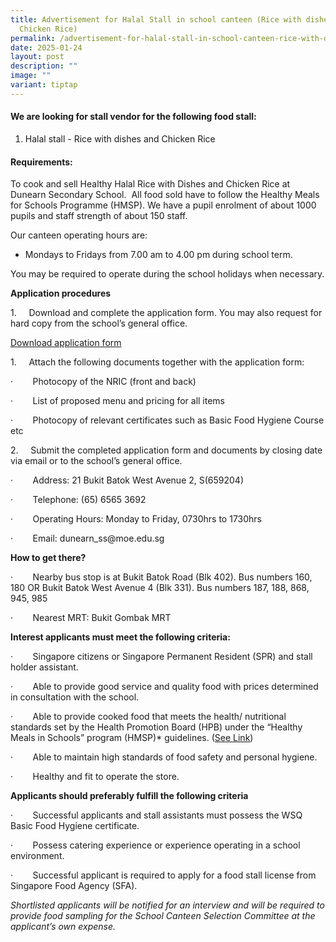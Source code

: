 ```yaml
---
title: Advertisement for Halal Stall in school canteen (Rice with dishes and
  Chicken Rice)
permalink: /advertisement-for-halal-stall-in-school-canteen-rice-with-dishes-and-chicken-rice/
date: 2025-01-24
layout: post
description: ""
image: ""
variant: tiptap
---
```

<h4>We are looking for stall vendor for the following food stall:</h4>
<ol data-tight="true" class="tight">
<li>
<p>Halal stall - Rice with dishes and Chicken Rice</p>
</li>
</ol>
<h4>Requirements:</h4>
<p>To cook and sell Healthy Halal Rice with Dishes and Chicken Rice at Dunearn
Secondary School.&nbsp; All food sold have to follow the Healthy Meals
for Schools Programme (HMSP). We have a pupil enrolment of about 1000 pupils
and staff strength of about 150 staff.</p>
<p>Our canteen operating hours are:</p>
<ul data-tight="true" class="tight">
<li>
<p>Mondays to Fridays from 7.00 am to 4.00 pm during school term.&nbsp;</p>
</li>
</ul>
<p>You may be required to operate during the school holidays when necessary.</p>
<p><strong>Application procedures</strong>
</p>
<p>1.&nbsp;&nbsp;&nbsp;&nbsp; Download and complete the application form.
You may also request for hard copy from the school’s general office.</p>
<p><a href="https://www.dunearnsec.moe.edu.sg/files/canteen%20appln%20form-existing%20school.pdf" rel="noopener noreferrer nofollow" target="_blank">Download application form</a>
</p>
<p>1.&nbsp;&nbsp;&nbsp;&nbsp; Attach the following documents together with
the application form:</p>
<p>·&nbsp;&nbsp;&nbsp;&nbsp;&nbsp;&nbsp;&nbsp; Photocopy of the NRIC (front
and back)</p>
<p>·&nbsp;&nbsp;&nbsp;&nbsp;&nbsp;&nbsp;&nbsp; List of proposed menu and
pricing for all items</p>
<p>·&nbsp;&nbsp;&nbsp;&nbsp;&nbsp;&nbsp;&nbsp; Photocopy of relevant certificates
such as Basic Food Hygiene Course etc</p>
<p>2.&nbsp;&nbsp;&nbsp;&nbsp; Submit the completed application form and documents
by closing date via email or to the school’s general office.</p>
<p>·&nbsp;&nbsp;&nbsp;&nbsp;&nbsp;&nbsp;&nbsp; Address: 21 Bukit Batok West
Avenue 2, S(659204)</p>
<p>·&nbsp;&nbsp;&nbsp;&nbsp;&nbsp;&nbsp;&nbsp; Telephone: (65) 6565 3692</p>
<p>·&nbsp;&nbsp;&nbsp;&nbsp;&nbsp;&nbsp;&nbsp; Operating Hours: Monday to
Friday, 0730hrs to 1730hrs</p>
<p>·&nbsp;&nbsp;&nbsp;&nbsp;&nbsp;&nbsp;&nbsp; Email:&nbsp;<a rel="noopener noreferrer nofollow" target="_blank">dunearn_ss@moe.edu.sg</a>
</p>
<p><strong>How to get there?</strong>
</p>
<p>·&nbsp;&nbsp;&nbsp;&nbsp;&nbsp;&nbsp;&nbsp; Nearby bus stop is at Bukit
Batok Road (Blk 402). Bus numbers 160, 180 OR Bukit Batok West Avenue 4
(Blk 331). Bus numbers 187, 188, 868, 945, 985</p>
<p>·&nbsp;&nbsp;&nbsp;&nbsp;&nbsp;&nbsp;&nbsp; Nearest MRT: Bukit Gombak
MRT</p>
<p><strong>Interest applicants must meet the following criteria:</strong>
</p>
<p>·&nbsp;&nbsp;&nbsp;&nbsp;&nbsp;&nbsp;&nbsp; Singapore citizens or Singapore
Permanent Resident (SPR) and stall holder assistant.</p>
<p>·&nbsp;&nbsp;&nbsp;&nbsp;&nbsp;&nbsp;&nbsp; Able to provide good service
and quality food with prices determined in consultation with the school.</p>
<p>·&nbsp;&nbsp;&nbsp;&nbsp;&nbsp;&nbsp;&nbsp; Able to provide cooked food
that meets the health/ nutritional standards set by the Health Promotion
Board (HPB) under the “Healthy Meals in Schools” program (HMSP)* guidelines.
(<a href="https://www.hpb.gov.sg/schools/school-programmes/healthy-meals-in-schools-programme" rel="noopener noreferrer nofollow" target="_blank">See Link</a>)</p>
<p>·&nbsp;&nbsp;&nbsp;&nbsp;&nbsp;&nbsp;&nbsp; Able to maintain high standards
of food safety and personal hygiene.</p>
<p>·&nbsp;&nbsp;&nbsp;&nbsp;&nbsp;&nbsp;&nbsp; Healthy and fit to operate
the store.</p>
<p><strong>Applicants should preferably fulfill the following criteria</strong>
</p>
<p>·&nbsp;&nbsp;&nbsp;&nbsp;&nbsp;&nbsp;&nbsp; Successful applicants and
stall assistants must possess the WSQ Basic Food Hygiene certificate.</p>
<p>·&nbsp;&nbsp;&nbsp;&nbsp;&nbsp;&nbsp;&nbsp; Possess catering experience
or experience operating in a school environment.</p>
<p>·&nbsp;&nbsp;&nbsp;&nbsp;&nbsp;&nbsp;&nbsp; Successful applicant is required
to apply for a food stall license from Singapore Food Agency (SFA).</p>
<p><em>Shortlisted applicants will be notified for an interview and will be required to provide food sampling for the School Canteen Selection Committee at the applicant’s own expense.</em>
</p>